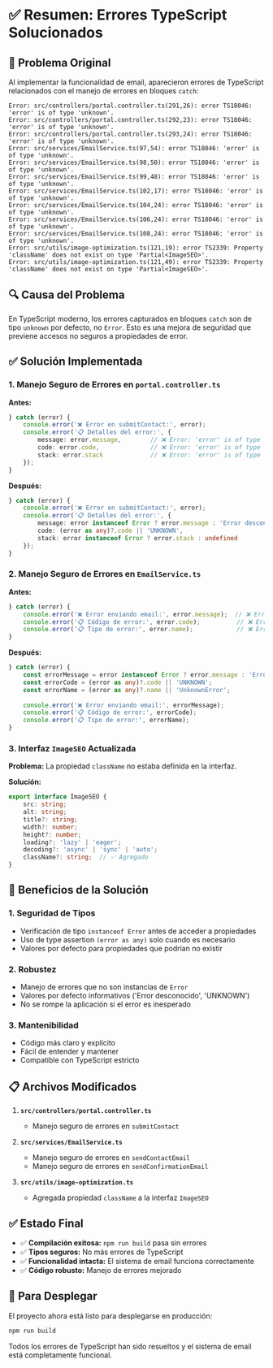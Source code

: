 # ✅ Resumen: Errores TypeScript Solucionados

## 🚨 Problema Original
Al implementar la funcionalidad de email, aparecieron errores de TypeScript relacionados con el manejo de errores en bloques `catch`:

```
Error: src/controllers/portal.controller.ts(291,26): error TS18046: 'error' is of type 'unknown'.
Error: src/controllers/portal.controller.ts(292,23): error TS18046: 'error' is of type 'unknown'.
Error: src/controllers/portal.controller.ts(293,24): error TS18046: 'error' is of type 'unknown'.
Error: src/services/EmailService.ts(97,54): error TS18046: 'error' is of type 'unknown'.
Error: src/services/EmailService.ts(98,50): error TS18046: 'error' is of type 'unknown'.
Error: src/services/EmailService.ts(99,48): error TS18046: 'error' is of type 'unknown'.
Error: src/services/EmailService.ts(102,17): error TS18046: 'error' is of type 'unknown'.
Error: src/services/EmailService.ts(104,24): error TS18046: 'error' is of type 'unknown'.
Error: src/services/EmailService.ts(106,24): error TS18046: 'error' is of type 'unknown'.
Error: src/services/EmailService.ts(108,24): error TS18046: 'error' is of type 'unknown'.
Error: src/utils/image-optimization.ts(121,19): error TS2339: Property 'className' does not exist on type 'Partial<ImageSEO>'.
Error: src/utils/image-optimization.ts(121,49): error TS2339: Property 'className' does not exist on type 'Partial<ImageSEO>'.
```

## 🔍 Causa del Problema
En TypeScript moderno, los errores capturados en bloques `catch` son de tipo `unknown` por defecto, no `Error`. Esto es una mejora de seguridad que previene accesos no seguros a propiedades de error.

## ✅ Solución Implementada

### 1. Manejo Seguro de Errores en `portal.controller.ts`
**Antes:**
```typescript
} catch (error) {
    console.error('❌ Error en submitContact:', error);
    console.error('📋 Detalles del error:', {
        message: error.message,        // ❌ Error: 'error' is of type 'unknown'
        code: error.code,              // ❌ Error: 'error' is of type 'unknown'
        stack: error.stack             // ❌ Error: 'error' is of type 'unknown'
    });
}
```

**Después:**
```typescript
} catch (error) {
    console.error('❌ Error en submitContact:', error);
    console.error('📋 Detalles del error:', {
        message: error instanceof Error ? error.message : 'Error desconocido',
        code: (error as any)?.code || 'UNKNOWN',
        stack: error instanceof Error ? error.stack : undefined
    });
}
```

### 2. Manejo Seguro de Errores en `EmailService.ts`
**Antes:**
```typescript
} catch (error) {
    console.error('❌ Error enviando email:', error.message);  // ❌ Error
    console.error('📋 Código de error:', error.code);          // ❌ Error
    console.error('📋 Tipo de error:', error.name);            // ❌ Error
}
```

**Después:**
```typescript
} catch (error) {
    const errorMessage = error instanceof Error ? error.message : 'Error desconocido';
    const errorCode = (error as any)?.code || 'UNKNOWN';
    const errorName = (error as any)?.name || 'UnknownError';
    
    console.error('❌ Error enviando email:', errorMessage);
    console.error('📋 Código de error:', errorCode);
    console.error('📋 Tipo de error:', errorName);
}
```

### 3. Interfaz `ImageSEO` Actualizada
**Problema:** La propiedad `className` no estaba definida en la interfaz.

**Solución:**
```typescript
export interface ImageSEO {
    src: string;
    alt: string;
    title?: string;
    width?: number;
    height?: number;
    loading?: 'lazy' | 'eager';
    decoding?: 'async' | 'sync' | 'auto';
    className?: string;  // ✅ Agregado
}
```

## 🎯 Beneficios de la Solución

### 1. **Seguridad de Tipos**
- Verificación de tipo `instanceof Error` antes de acceder a propiedades
- Uso de type assertion `(error as any)` solo cuando es necesario
- Valores por defecto para propiedades que podrían no existir

### 2. **Robustez**
- Manejo de errores que no son instancias de `Error`
- Valores por defecto informativos ('Error desconocido', 'UNKNOWN')
- No se rompe la aplicación si el error es inesperado

### 3. **Mantenibilidad**
- Código más claro y explícito
- Fácil de entender y mantener
- Compatible con TypeScript estricto

## 📋 Archivos Modificados

1. **`src/controllers/portal.controller.ts`**
   - Manejo seguro de errores en `submitContact`

2. **`src/services/EmailService.ts`**
   - Manejo seguro de errores en `sendContactEmail`
   - Manejo seguro de errores en `sendConfirmationEmail`

3. **`src/utils/image-optimization.ts`**
   - Agregada propiedad `className` a la interfaz `ImageSEO`

## ✅ Estado Final

- ✅ **Compilación exitosa:** `npm run build` pasa sin errores
- ✅ **Tipos seguros:** No más errores de TypeScript
- ✅ **Funcionalidad intacta:** El sistema de email funciona correctamente
- ✅ **Código robusto:** Manejo de errores mejorado

## 🚀 Para Desplegar

El proyecto ahora está listo para desplegarse en producción:

```bash
npm run build
```

Todos los errores de TypeScript han sido resueltos y el sistema de email está completamente funcional.
